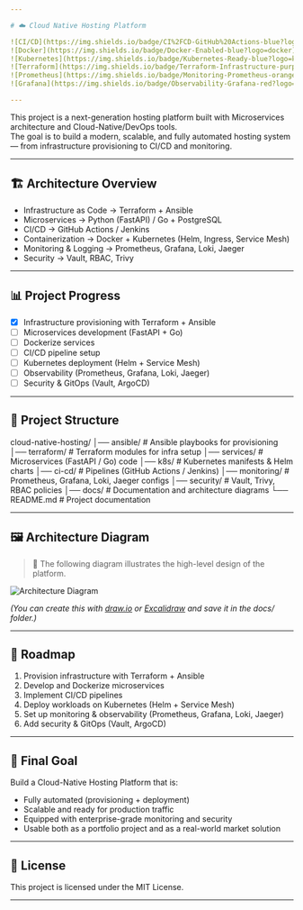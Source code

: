 ```yaml
---

# ☁️ Cloud Native Hosting Platform  

![CI/CD](https://img.shields.io/badge/CI%2FCD-GitHub%20Actions-blue?logo=githubactions)
![Docker](https://img.shields.io/badge/Docker-Enabled-blue?logo=docker)
![Kubernetes](https://img.shields.io/badge/Kubernetes-Ready-blue?logo=kubernetes)
![Terraform](https://img.shields.io/badge/Terraform-Infrastructure-purple?logo=terraform)
![Prometheus](https://img.shields.io/badge/Monitoring-Prometheus-orange?logo=prometheus)
![Grafana](https://img.shields.io/badge/Observability-Grafana-red?logo=grafana)

---
```


This project is a next-generation hosting platform built with Microservices architecture and Cloud-Native/DevOps tools.  
The goal is to build a modern, scalable, and fully automated hosting system — from infrastructure provisioning to CI/CD and monitoring.  

---

## 🏗 Architecture Overview  

- Infrastructure as Code → Terraform + Ansible  
- Microservices → Python (FastAPI) / Go + PostgreSQL  
- CI/CD → GitHub Actions / Jenkins  
- Containerization → Docker + Kubernetes (Helm, Ingress, Service Mesh)  
- Monitoring & Logging → Prometheus, Grafana, Loki, Jaeger  
- Security → Vault, RBAC, Trivy  

---

## 📊 Project Progress  

- [x] Infrastructure provisioning with Terraform + Ansible  
- [ ] Microservices development (FastAPI + Go)  
- [ ] Dockerize services  
- [ ] CI/CD pipeline setup  
- [ ] Kubernetes deployment (Helm + Service Mesh)  
- [ ] Observability (Prometheus, Grafana, Loki, Jaeger)  
- [ ] Security & GitOps (Vault, ArgoCD)  

---

## 📂 Project Structure

cloud-native-hosting/ │── ansible/         # Ansible playbooks for provisioning │── terraform/       # Terraform modules for infra setup │── services/        # Microservices (FastAPI / Go) code │── k8s/             # Kubernetes manifests & Helm charts │── ci-cd/           # Pipelines (GitHub Actions / Jenkins) │── monitoring/      # Prometheus, Grafana, Loki, Jaeger configs │── security/        # Vault, Trivy, RBAC policies │── docs/            # Documentation and architecture diagrams └── README.md        # Project documentation

---

## 🖼 Architecture Diagram  

> 📌 The following diagram illustrates the high-level design of the platform.  

![Architecture Diagram](docs/architecture.png)  

*(You can create this with [draw.io](https://app.diagrams.net) or [Excalidraw](https://excalidraw.com) and save it in the docs/ folder.)*  

---

## 🚀 Roadmap  

1. Provision infrastructure with Terraform + Ansible  
2. Develop and Dockerize microservices  
3. Implement CI/CD pipelines  
4. Deploy workloads on Kubernetes (Helm + Service Mesh)  
5. Set up monitoring & observability (Prometheus, Grafana, Loki, Jaeger)  
6. Add security & GitOps (Vault, ArgoCD)  

---

## 🎯 Final Goal  

Build a Cloud-Native Hosting Platform that is:  
- Fully automated (provisioning + deployment)  
- Scalable and ready for production traffic  
- Equipped with enterprise-grade monitoring and security  
- Usable both as a portfolio project and as a real-world market solution  

---

## 📜 License  

This project is licensed under the MIT License.


---
